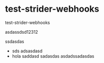test-strider-webhooks
=====================

test-strider-webhooks

asdassdsd12312

ssdasdas

* sds adsasdasd
* hola saddasd
sadasdas
asdadssadasdas


